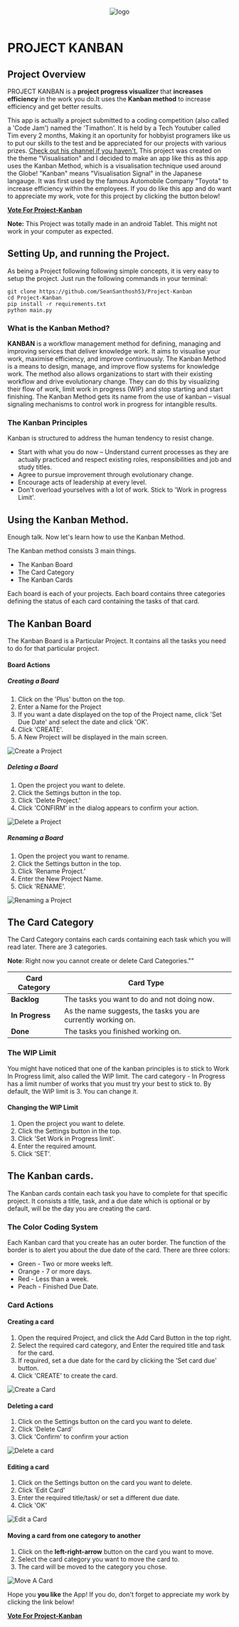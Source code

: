 <br>

<div align="center">
  <img src="https://i.ibb.co/mz992rY/Project-Kanban-Logo.png" alt="logo">

  <br>
  <br>

</div>



# PROJECT KANBAN
## Project Overview
PROJECT KANBAN is a **project progress visualizer** that **increases efficiency** in the work you do.It uses the **Kanban method** to increase efficiency and get better results.

This app is actually a project submitted to a coding competition (also called a 'Code Jam') named the 'Timathon'. It is held by a Tech Youtuber called Tim every 2 months, Making it an oportunity for hobbyist programers like us to put our skills to the test and be appreciated for our projects with various prizes. [Check out his channel if you haven't.](https://www.youtube.com/channel/UC4JX40jDee_tINbkjycV4Sg)
This project was created on the theme "Visualisation" and I decided to make an app like this as this app uses the Kanban Method, which is a visualisation technique used around the Globe!
"Kanban" means "Visualisation Signal" in the Japanese langauge. It was first used by the famous Automobile Company "Toyota" to increase efficiency within the employees.
If you do like this app and do want to appreciate my work, vote for this project by clicking the button below!


**[Vote For Project-Kanban](https://twtcodejam.net/timathon/vote/724)**

**Note:** This Project was totally made in an android Tablet. This might not work in your computer as expected.


## Setting Up, and running the Project.
As being a Project following following simple concepts, it is very easy to setup the project.
Just run the following commands in your terminal:

```
git clone https://github.com/SeanSanthosh53/Project-Kanban
cd Project-Kanban
pip install -r requirements.txt
python main.py
```



### What is the Kanban Method?
**KANBAN** is a workflow management method for defining, managing and improving services that deliver knowledge work. It aims to visualise your work, maximise efficiency, and improve continuously.
The Kanban Method is a means to design, manage, and improve flow systems for knowledge work. The method also allows organizations to start with their existing workflow and drive evolutionary change. They can do this by visualizing their flow of work, limit work in progress (WIP) and stop starting and start finishing.
The Kanban Method gets its name from the use of kanban – visual signaling mechanisms to control work in progress for intangible results.

### The Kanban Principles
Kanban is structured to address the human tendency to resist change.

- Start with what you do now – Understand current processes as they are actually practiced and respect existing roles, responsibilities and job and study titles.
- Agree to pursue improvement through evolutionary change.
- Encourage acts of leadership at every level.
- Don't overload yourselves with a lot of work. Stick to 'Work in progress Limit'.


## Using the Kanban Method.

Enough talk. Now let's learn how to use the Kanban Method.

The Kanban method consists 3 main things.

- The Kanban Board
- The Card Category
- The Kanban Cards


Each board is each of your projects. Each board contains three categories defining the status of each card containing the tasks of that card.

## The Kanban Board

The Kanban Board is a Particular Project. It contains all the tasks you need to do for that particular project.

#### Board Actions

##### Creating a Board

1. Click on the 'Plus' button on the top.
2. Enter a Name for the Project
3. If you want a date displayed on the top of the Project name, click 'Set Due Date' and select the date and click 'OK'.
4. Click 'CREATE'.
5. A New Project will be displayed in the main screen.

![Create a Project](https://i.ibb.co/kg1HZFM/Create-a-Project.gif)


##### Deleting a Board

1. Open the project you want to delete.
2. Click the Settings button in the top.
3. Click 'Delete Project.'
4. Click 'CONFIRM' in the dialog appears to confirm your action.


![Delete a Project](https://i.ibb.co/ww1xzm2/Delete-a-Project.gif)


##### Renaming a Board

1. Open the project you want to rename.
2. Click the Settings button in the top.
3. Click 'Rename Project.'
4. Enter the New Project Name.
5. Click 'RENAME'.

![Renaming a Project](https://i.ibb.co/hRw9GWs/Rename-a-Project.gif)



## The Card Category

The Card Category contains each cards containing each task which you will read later.
There are 3 categories.

**Note**: Right now you cannot create or delete Card Categories.""

| Card Category | Card Type |
|---- | -----|
| **Backlog** | The tasks you want to do and not doing now.|
| **In Progress** | As the name suggests, the tasks you are currently working on.|
| **Done** | The tasks you finished working on.|


### The WIP Limit

You might have noticed that one of the kanban principles is to stick to Work In Progress limit, also called the WIP limit.
The card category - In Progress has a limit number of works that you must try your best to stick to. By default, the WIP limit is 3. You can change it.

#### Changing the WIP Limit


1. Open the project you want to delete.
2. Click the Settings button in the top.
3. Click 'Set Work in Progress limit'.
4. Enter the required amount.
5. Click 'SET'.




## The Kanban cards.

The Kanban cards contain each task you have to complete for that specific project. It consists a title, task, and a due date which is optional or by default, will be the day you are creating the card.

### The Color Coding System

Each Kanban card that you create has an outer border. The function of the border is to alert you about the due date of the card. There are three colors:

- Green - Two or more weeks left.
- Orange - 7 or more days.
- Red - Less than a week.
- Peach - Finished Due Date.



### Card Actions

#### Creating a card

1. Open the required Project, and click the Add Card Button in the top right.
2. Select the required card category, and Enter the required title and task for the card.
3. If required, set a due date for the card by clicking the 'Set card due' button.
4. Click 'CREATE' to create the card.


![Create a Card](https://i.ibb.co/JpjqGbs/Create-a-Card.gif)


#### Deleting a card

1. Click on the Settings button on the card you want to delete.
2. Click 'Delete Card'
3. Click 'Confirm' to confirm your action

![Delete a card](https://i.ibb.co/NpsXDKz/Delete-a-Card.gif)


#### Editing a card

1. Click on the Settings button on the card you want to delete.
2. Click 'Edit Card'
3. Enter the required title/task/ or set a different due date.
4. Click 'OK'

![Edit a Card](https://i.ibb.co/yk0b7GQ/Edit-a-Card.gif)


#### Moving a card from one category to another

1. Click on the **left-right-arrow** button on the card you want to move.
2. Select the card category you want to move the card to.
3. The card will be moved to the category you chose.

![Move A Card](https://i.ibb.co/1d6GMJT/Move-a-card.gif) 



Hope you **you like** the App!
If you do, don't forget to appreciate my work by clicking the link below!


**[Vote For Project-Kanban](https://twtcodejam.net/timathon/vote/724)**


